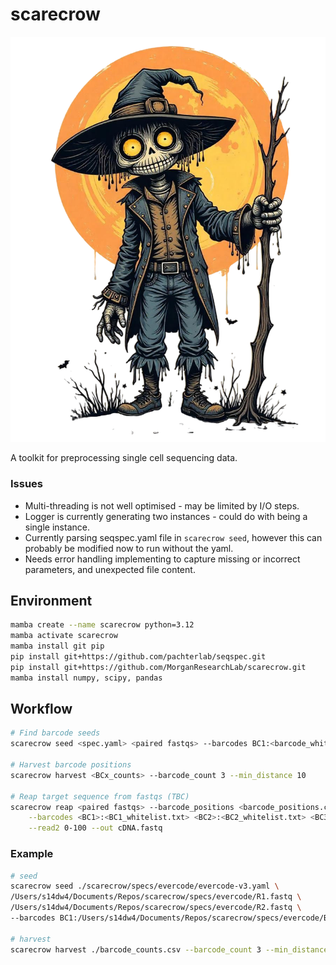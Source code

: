 # scarecrow

![scarecrow](img/scarecrow.png)

A toolkit for preprocessing single cell sequencing data.

### Issues

* Multi-threading is not well optimised - may be limited by I/O steps.
* Logger is currently generating two instances - could do with being a single instance.
* Currently parsing seqspec.yaml file in `scarecrow seed`, however this can probably be modified now to run without the yaml.
* Needs error handling implementing to capture missing or incorrect parameters, and unexpected file content.

## Environment
```bash
mamba create --name scarecrow python=3.12
mamba activate scarecrow
mamba install git pip
pip install git+https://github.com/pachterlab/seqspec.git
pip install git+https://github.com/MorganResearchLab/scarecrow.git
mamba install numpy, scipy, pandas
```

## Workflow
```bash
# Find barcode seeds
scarecrow seed <spec.yaml> <paired fastqs> --barcodes BC1:<barcode_whitelist.txt> --out <BC1_counts.csv>

# Harvest barcode positions 
scarecrow harvest <BCx_counts> --barcode_count 3 --min_distance 10

# Reap target sequence from fastqs (TBC)
scarecrow reap <paired fastqs> --barcode_positions <barcode_positions.csv> \
    --barcodes <BC1>:<BC1_whitelist.txt> <BC2>:<BC2_whitelist.txt> <BC3>:<BC3_whitelist.txt> \
    --read2 0-100 --out cDNA.fastq
```

### Example
```bash
# seed
scarecrow seed ./scarecrow/specs/evercode/evercode-v3.yaml \
/Users/s14dw4/Documents/Repos/scarecrow/specs/evercode/R1.fastq \
/Users/s14dw4/Documents/Repos/scarecrow/specs/evercode/R2.fastq \
--barcodes BC1:/Users/s14dw4/Documents/Repos/scarecrow/specs/evercode/BC1.txt

# harvest
scarecrow harvest ./barcode_counts.csv --barcode_count 3 --min_distance 10
```